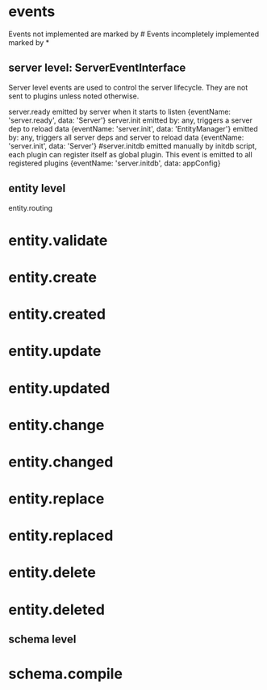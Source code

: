 events
======

Events not implemented are marked by #
Events incompletely implemented marked by *

server level: ServerEventInterface
----------------------------------
Server level events are used to control the server lifecycle. They are not 
sent to plugins unless noted otherwise.

server.ready 
	emitted by server when it starts to listen
	{eventName: 'server.ready', data: 'Server'} 
server.init
	emitted by: any, triggers a server dep to reload data
	{eventName: 'server.init', data: 'EntityManager'}
	emitted by: any, triggers all server deps and server to reload data
	{eventName: 'server.init', data: 'Server'}
#server.initdb
	emitted manually by initdb script, each plugin can register itself
		as global plugin. This event is emitted to all registered plugins
	{eventName: 'server.initdb', data: <AppConfig>appConfig}


entity level
------------
entity.routing
# entity.validate
# entity.create
# entity.created
# entity.update
# entity.updated
# entity.change
# entity.changed
# entity.replace
# entity.replaced
# entity.delete
# entity.deleted

schema level
------------
# schema.compile
